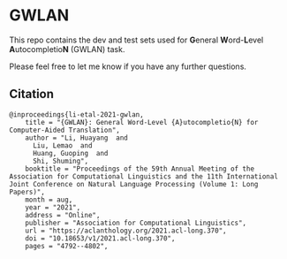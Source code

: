# GWLAN

This repo contains the dev and test sets used for **G**eneral **W**ord-**L**evel **A**utocompletio**N** (GWLAN) task.

Please feel free to let me know if you have any further questions.

## Citation

```
@inproceedings{li-etal-2021-gwlan,
    title = "{GWLAN}: General Word-Level {A}utocompletio{N} for Computer-Aided Translation",
    author = "Li, Huayang  and
      Liu, Lemao  and
      Huang, Guoping  and
      Shi, Shuming",
    booktitle = "Proceedings of the 59th Annual Meeting of the Association for Computational Linguistics and the 11th International Joint Conference on Natural Language Processing (Volume 1: Long Papers)",
    month = aug,
    year = "2021",
    address = "Online",
    publisher = "Association for Computational Linguistics",
    url = "https://aclanthology.org/2021.acl-long.370",
    doi = "10.18653/v1/2021.acl-long.370",
    pages = "4792--4802",
```






